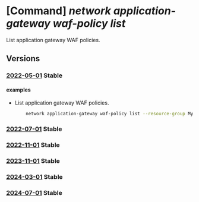# [Command] _network application-gateway waf-policy list_

List application gateway WAF policies.

## Versions

### [2022-05-01](/Resources/mgmt-plane/L3N1YnNjcmlwdGlvbnMve30vcHJvdmlkZXJzL21pY3Jvc29mdC5uZXR3b3JrL2FwcGxpY2F0aW9uZ2F0ZXdheXdlYmFwcGxpY2F0aW9uZmlyZXdhbGxwb2xpY2llcw==/2022-05-01.xml) **Stable**

<!-- mgmt-plane /subscriptions/{}/providers/microsoft.network/applicationgatewaywebapplicationfirewallpolicies 2022-05-01 -->
<!-- mgmt-plane /subscriptions/{}/resourcegroups/{}/providers/microsoft.network/applicationgatewaywebapplicationfirewallpolicies 2022-05-01 -->

#### examples

- List application gateway WAF policies.
    ```bash
        network application-gateway waf-policy list --resource-group MyResourceGroup
    ```

### [2022-07-01](/Resources/mgmt-plane/L3N1YnNjcmlwdGlvbnMve30vcHJvdmlkZXJzL21pY3Jvc29mdC5uZXR3b3JrL2FwcGxpY2F0aW9uZ2F0ZXdheXdlYmFwcGxpY2F0aW9uZmlyZXdhbGxwb2xpY2llcw==/2022-07-01.xml) **Stable**

<!-- mgmt-plane /subscriptions/{}/providers/microsoft.network/applicationgatewaywebapplicationfirewallpolicies 2022-07-01 -->
<!-- mgmt-plane /subscriptions/{}/resourcegroups/{}/providers/microsoft.network/applicationgatewaywebapplicationfirewallpolicies 2022-07-01 -->

### [2022-11-01](/Resources/mgmt-plane/L3N1YnNjcmlwdGlvbnMve30vcHJvdmlkZXJzL21pY3Jvc29mdC5uZXR3b3JrL2FwcGxpY2F0aW9uZ2F0ZXdheXdlYmFwcGxpY2F0aW9uZmlyZXdhbGxwb2xpY2llcw==/2022-11-01.xml) **Stable**

<!-- mgmt-plane /subscriptions/{}/providers/microsoft.network/applicationgatewaywebapplicationfirewallpolicies 2022-11-01 -->
<!-- mgmt-plane /subscriptions/{}/resourcegroups/{}/providers/microsoft.network/applicationgatewaywebapplicationfirewallpolicies 2022-11-01 -->

### [2023-11-01](/Resources/mgmt-plane/L3N1YnNjcmlwdGlvbnMve30vcHJvdmlkZXJzL21pY3Jvc29mdC5uZXR3b3JrL2FwcGxpY2F0aW9uZ2F0ZXdheXdlYmFwcGxpY2F0aW9uZmlyZXdhbGxwb2xpY2llcw==/2023-11-01.xml) **Stable**

<!-- mgmt-plane /subscriptions/{}/providers/microsoft.network/applicationgatewaywebapplicationfirewallpolicies 2023-11-01 -->
<!-- mgmt-plane /subscriptions/{}/resourcegroups/{}/providers/microsoft.network/applicationgatewaywebapplicationfirewallpolicies 2023-11-01 -->

### [2024-03-01](/Resources/mgmt-plane/L3N1YnNjcmlwdGlvbnMve30vcHJvdmlkZXJzL21pY3Jvc29mdC5uZXR3b3JrL2FwcGxpY2F0aW9uZ2F0ZXdheXdlYmFwcGxpY2F0aW9uZmlyZXdhbGxwb2xpY2llcw==/2024-03-01.xml) **Stable**

<!-- mgmt-plane /subscriptions/{}/providers/microsoft.network/applicationgatewaywebapplicationfirewallpolicies 2024-03-01 -->
<!-- mgmt-plane /subscriptions/{}/resourcegroups/{}/providers/microsoft.network/applicationgatewaywebapplicationfirewallpolicies 2024-03-01 -->

### [2024-07-01](/Resources/mgmt-plane/L3N1YnNjcmlwdGlvbnMve30vcHJvdmlkZXJzL21pY3Jvc29mdC5uZXR3b3JrL2FwcGxpY2F0aW9uZ2F0ZXdheXdlYmFwcGxpY2F0aW9uZmlyZXdhbGxwb2xpY2llcw==/2024-07-01.xml) **Stable**

<!-- mgmt-plane /subscriptions/{}/providers/microsoft.network/applicationgatewaywebapplicationfirewallpolicies 2024-07-01 -->
<!-- mgmt-plane /subscriptions/{}/resourcegroups/{}/providers/microsoft.network/applicationgatewaywebapplicationfirewallpolicies 2024-07-01 -->
